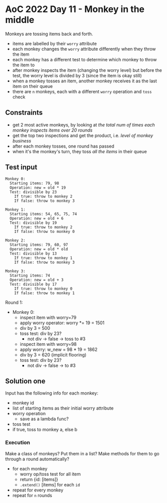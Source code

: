 # AoC 2022 Day 11 - Monkey in the middle

Monkeys are tossing items back and forth.

- items are labelled by their `worry` attribute
- each monkey changes the `worry` attribute differently when they throw the item
- each monkey has a different test to determine which monkey to throw the item to
- after monkey inspects the item (changing the worry level) but before the test, the worry level is divided by 3 (since the item is okay still)
- when a monkey tosses an item, another monkey receives it as the last item on their queue
- there are `n` monkeys, each with a different `worry` operation and `toss` check

## Constraints

- get 2 most active monkeys, by looking at *the total num of times each monkey inspects items over 20 rounds*
- get the top two inspections and get the product, i.e. *level of monkey business*
- after each monkey tosses, one round has passed
- when it's the monkey's turn, they toss *all the items* in their queue

## Test input

```
Monkey 0:
  Starting items: 79, 98
  Operation: new = old * 19
  Test: divisible by 23
    If true: throw to monkey 2
    If false: throw to monkey 3

Monkey 1:
  Starting items: 54, 65, 75, 74
  Operation: new = old + 6
  Test: divisible by 19
    If true: throw to monkey 2
    If false: throw to monkey 0

Monkey 2:
  Starting items: 79, 60, 97
  Operation: new = old * old
  Test: divisible by 13
    If true: throw to monkey 1
    If false: throw to monkey 3

Monkey 3:
  Starting items: 74
  Operation: new = old + 3
  Test: divisible by 17
    If true: throw to monkey 0
    If false: throw to monkey 1
```

Round 1:

- Monkey 0:
  - inspect item with worry=79
  - apply worry operator: worry \*= 19 = 1501
  - div by 3 = 500
  - toss test: div by 23?
    - not div -> false -> toss to #3
  - inspect item with worry=98
  - apply worry: w_new = 98 * 19 = 1862
  - div by 3 = 620 (implicit flooring)
  - toss test: div by 23?
    - not div -> false -> to #3

## Solution one

Input has the following info for each monkey:

- monkey id
- list of starting items as their initial worry attribute
- worry operation
  - save as a lambda func?
- toss test
- if true, toss to monkey a, else b

### Execution

Make a class of monkeys? Put them in a list? Make methods for them to go through a round automatically?

- for each monkey
  - worry op/toss test for all item
  - return {id: [items]}
  - `.extend()` [items] for each `id`
- repeat for every monkey
- repeat for `n` rounds
